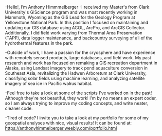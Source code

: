 -Hello!, I’m Anthony Himmmelberger
-I received my Master's from Clark University's GIScience program and was most recently working in Mammoth, Wyoming as 
the GIS Lead for the Geology Program at Yellowstone National Park. In this position I focused on maintaining and updating 
our GIS database using AGOL, ArcPro, and ArcGIS Collector. Additionally, I did field work varying from Thermal Area Preservation 
(TAPP), data logger maintenance, and backcountry surveying of all of the hydrothermal features in the park. 

-Outside of work, I have a passion for the cryosphere and have experience with remotely sensed products, large databases, and field work.
My past research and work has focused on remaking a GIS recreation department in Alaska, using Landsat imagery to track pond aquaculture 
conversion in Southeast Asia, revitalizing the Hadwen Arboretum at Clark University, classifying solar fields using machine learning, and 
analyzing satellite imagery of sea ice in Pacific walrus habitat.

-Feel free to take a look at some of the scripts I've worked on in the past! Although they're not beautiful, they work! I'm by no means an 
expert coder, so I am always trying to improve my coding concepts, and write neater, cleaner code. 

-Tired of code? I invite you to take a look at my portfolio for some of my geospatial analyses with nice, visual results! It can be found at:
https://anthonyhimmelberger.weebly.com/portfolio.html

<!---
ahimmelberger/ahimmelberger is a ✨ special ✨ repository because its `README.md` (this file) appears on your GitHub profile.
You can click the Preview link to take a look at your changes.
--->
